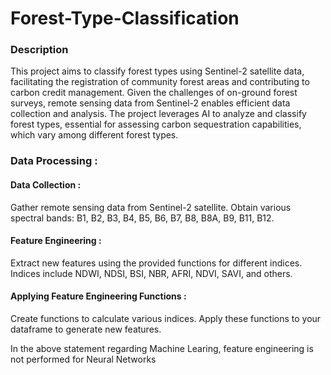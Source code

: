 # Forest-Type-Classification
### Description
This project aims to classify forest types using Sentinel-2 satellite data, facilitating the registration of community forest areas and contributing to carbon credit management. Given the challenges of on-ground forest surveys, remote sensing data from Sentinel-2 enables efficient data collection and analysis. The project leverages AI to analyze and classify forest types, essential for assessing carbon sequestration capabilities, which vary among different forest types.
### Data Processing :
#### Data Collection :
Gather remote sensing data from Sentinel-2 satellite.
Obtain various spectral bands: B1, B2, B3, B4, B5, B6, B7, B8, B8A, B9, B11, B12.
#### Feature Engineering :
Extract new features using the provided functions for different indices.
Indices include NDWI, NDSI, BSI, NBR, AFRI, NDVI, SAVI, and others.
#### Applying Feature Engineering Functions :
Create functions to calculate various indices.
Apply these functions to your dataframe to generate new features.





In the above statement regarding Machine Learing, feature engineering is not performed for Neural Networks
